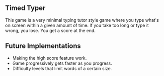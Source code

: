 Timed Typer
---

This game is a very minimal typing tutor style game where you type what's on screen within a given amount of time. If you take too long or type it wrong, you lose. You get a score at the end.

## Future Implementations

* Making the high score feature work.
* Game progressively gets faster as you progress.
* Difficulty levels that limit words of a certain size.